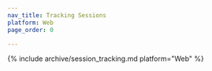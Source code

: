 ```yaml
---
nav_title: Tracking Sessions
platform: Web
page_order: 0

---
```

{% include archive/session_tracking.md platform="Web" %}
